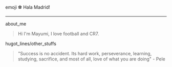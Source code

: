 emoji :soccer: Hala Madrid!
***
about_me
>  Hi I'm Mayumi, I love football and CR7.

hugot_lines/other_stuffs
> "Success is no accident. Its hard work, perseverance, learning, studying, sacrifice, and most of all, love of what you are doing" - Pele
